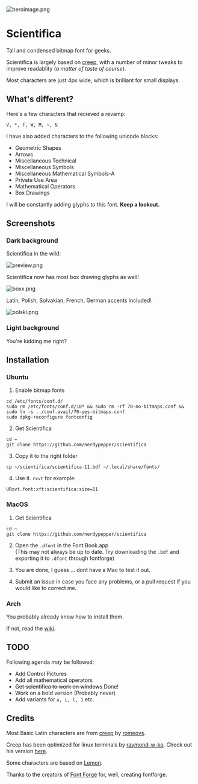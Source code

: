 ![heroimage.png](https://0x0.st/sPD9.png)

# Scientifica


Tall and condensed bitmap font for geeks.


Scientifica is largely based on [creep](https://github.com/romeovs/creep), with a number
of minor tweaks to improve readablity (*a matter of taste of course*).

Most characters are just 4px wide, which is brilliant for small displays.


## What's different?


Here's a few characters that recieved a revamp:

`V, *, f, W, M, ~, & `

I have also added characters to the following unicode blocks:

 - Geometric Shapes 
 - Arrows 
 - Miscellaneous Technical 
 - Miscellaneous Symbols
 - Miscellaneous Mathematical Symbols-A
 - Private Use Area
 - Mathematical Operators
 - Box Drawings

I will be constantly adding glyphs to this font. **Keep a lookout.**



## Screenshots

### Dark background

Scientifica in the wild:

![preview.png](https://0x0.st/sPpq.png)


Scientifica now has most box drawing glyphs as well!

![boxx.png](https://0x0.st/sPpP.png)


Latin, Polish, Solvakian, French, German accents included!

![polski.png](https://0x0.st/sPpZ.png)

### Light background


You're kidding me right?




## Installation


### Ubuntu


 1. Enable bitmap fonts
 ```shell
 cd /etc/fonts/conf.d/
 sudo rm /etc/fonts/conf.d/10* && sudo rm -rf 70-no-bitmaps.conf && sudo ln -s ../conf.avail/70-yes-bitmaps.conf
 sudo dpkg-reconfigure fontconfig
  ```

 2. Get Scientifica
 ```shell
 cd ~ 
 git clone https://github.com/nerdypepper/scientifica
 ```

 3. Copy it to the right folder
 ```shell 
 cp ~/scientifica/scientifica-11.bdf ~/.local/share/fonts/
 ```

 4. Use it. `rxvt` for example:

 `URxvt.font:xft:scientifica:size=11`


### MacOS


 1. Get Scientifica
 ```shell
 cd ~
 git clone https://github.com/nerdypepper/scientifica
 ```

 2. Open the `.dfont` in the Font Book.app  
 (This may not always be up to date. Try downloading the `.bdf` and exporting it to `.dfont` through fontforge)

 3. You are done, I guess ... dont have a Mac to test it out.

 4. Submit an issue in case you face any problems, or a pull request if you would like to correct me.


### Arch

You probably already know how to install them.

If not, read the [wiki](https://wiki.archlinux.org/index.php/fonts).




## TODO

Following agenda *may* be followed:

 - Add Control Pictures
 - Add all mathematical operators
 - ~~Get scientifica to work on windows~~ Done!
 - Work on a bold version (Probably never)
 - Add variants for `a, i, l, 1` etc.



## Credits

Most Basic Latin characters are from [creep](https://github.com/romeovs/creep) by [romeovs](https://github.com/romeovs/).

Creep has been optimized for linux terminals by [raymond-w-ko](https://github.com/raymond-w-ko/). Check out his version [here](https://github.com/raymond-w-ko/creep2).

Some characters are based on [Lemon](http://artwizaleczapka.sourceforge.net/).

Thanks to the creators of [Font Forge](https://fontforge.github.io/en-US/) for, well, creating fontforge.
